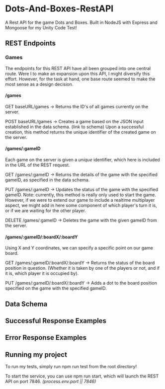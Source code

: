 # Dots-And-Boxes-RestAPI
A Rest API for the game Dots and Boxes. Built in NodeJS with Express and Mongoose for my Unity Code Test!

## REST Endpoints

### Games
The endpoints for this REST API have all been grouped into one central route. Were I to make an expansion upon this API, I might diversify this effort. However, for the task at hand, one base route seemed to make the most sense as a design decision.

#### /games
GET baseURL/games -> Returns the ID's of all games currently on the server.

POST baseURL/games -> Creates a game based on the JSON input established in the data schema. (link to schema) Upon a successful creation, this method returns the unique identifier of the created game on the server.

#### /games/:gameID
Each game on the server is given a *unique* identifier, which here is included in the URL of the REST request.

GET /games/:gameID -> Returns the details of the game with the specified gameID, as specified in the data schema.

PUT /games/:gameID -> Updates the status of the game with the specified gameID. Note: currently, this method is really only used to start the game. However, if we were to extend our game to include a realtime multiplayer aspect, we might add in here some component of which player's turn it is, or if we are waiting for the other player.

DELETE /games/:gameID -> Deletes the game with the given gameID from the server.

#### /games/:gameID/:boardX/:boardY
Using X and Y coordinates, we can specify a specific point on our game board.

GET /games/:gameID/:boardX/:boardY -> Returns the status of the board position in question. (Whether it is taken by one of the players or not, and if it is, which player it is occupied by).

PUT /games/:gameID/:boardX/:boardY ->
Adds a dot to the board position specified on the game with the specified gameID.

## Data Schema

## Successful Response Examples

## Error Response Examples

## Running my project
To run my tests, simply run npm run test from the root directory!

To start the service, you can use npm run start, which will launch the REST API
on port 7846. *(process.env.port || 7846)*
